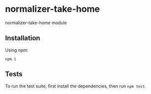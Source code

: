 # normalizer-take-home

normalizer-take-home module

## Installation

Using npm:
```
npm i 
```

## Tests
To run the test suite, first install the dependencies, then run `npm test`.
